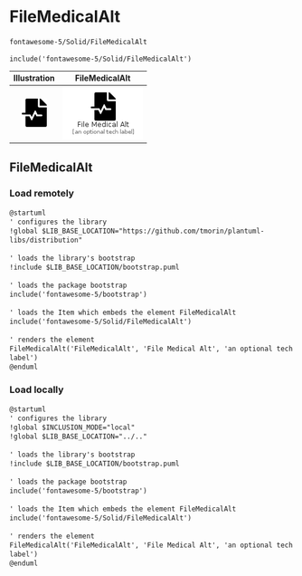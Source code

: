 # FileMedicalAlt


```text
fontawesome-5/Solid/FileMedicalAlt
```

```text
include('fontawesome-5/Solid/FileMedicalAlt')
```



| Illustration | FileMedicalAlt |
| :---: | :---: |
| ![illustration for Illustration](../../fontawesome-5/Solid/FileMedicalAlt.png) | ![illustration for FileMedicalAlt](../../fontawesome-5/Solid/FileMedicalAlt.Local.png) |




## FileMedicalAlt

### Load remotely
```plantuml
@startuml
' configures the library
!global $LIB_BASE_LOCATION="https://github.com/tmorin/plantuml-libs/distribution"

' loads the library's bootstrap
!include $LIB_BASE_LOCATION/bootstrap.puml

' loads the package bootstrap
include('fontawesome-5/bootstrap')

' loads the Item which embeds the element FileMedicalAlt
include('fontawesome-5/Solid/FileMedicalAlt')

' renders the element
FileMedicalAlt('FileMedicalAlt', 'File Medical Alt', 'an optional tech label')
@enduml
```

### Load locally
```plantuml
@startuml
' configures the library
!global $INCLUSION_MODE="local"
!global $LIB_BASE_LOCATION="../.."

' loads the library's bootstrap
!include $LIB_BASE_LOCATION/bootstrap.puml

' loads the package bootstrap
include('fontawesome-5/bootstrap')

' loads the Item which embeds the element FileMedicalAlt
include('fontawesome-5/Solid/FileMedicalAlt')

' renders the element
FileMedicalAlt('FileMedicalAlt', 'File Medical Alt', 'an optional tech label')
@enduml
```

